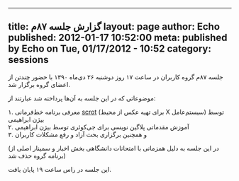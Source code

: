 ----------
title: گزارش جلسه ۸۷م
layout: page
author: Echo
published: 2012-01-17 10:52:00
meta: published by Echo on Tue, 01/17/2012 - 10:52
category: sessions
----------
جلسه ۸۷م گروه کاربران در ساعت ۱۷ روز دوشنبه ۲۶ دی‌ماه ۱۳۹۰ با حضور چندتن از
اعضای گروه برگزار شد.


<!--more-->



موضوعاتی که در این جلسه به آن‌ها پرداخته شد عبارتند از:

۱. معرفی برنامه خط‌فرمانی [scrot](http://freecode.com/projects/scrot) (برای
تهیه عکس از محیط X سیستم‌عامل) توسط بیژن ابراهیمی  
۲. آموزش مقدماتی پلاگین نویسی برای جی‌کوئری توسط بیژن ابراهیمی  
۳. و همچنین برگزاری بحث آزاد و رفع مشکلات کاربران

(در این جلسه به دلیل همزمانی با امتحانات دانشگاهی بخش اخبار و سمینار اصلی از
برنامه گروه حذف شد)

این جلسه در راس ساعت ۱۹ پایان یافت.
